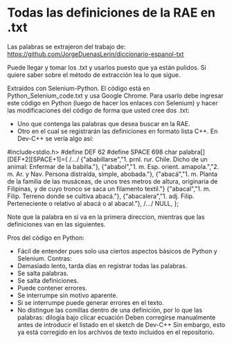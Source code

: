 # Todas las definiciones de la RAE en .txt
Las palabras se extrajeron del trabajo de: https://github.com/JorgeDuenasLerin/diccionario-espanol-txt

Puede llegar y tomar los .txt y usarlos puesto que ya están pulidos. Si quiere saber sobre el método de extracción lea lo que sigue.

Extraídos con Selenium-Python.
El código está en Python_Selenium_code.txt y usa Google Chrome.
Para usarlo debe ingresar este código en Python (luego de hacer los enlaces con Selenium) y hacer las modificaciones del código de forma que usted cree dos .txt:
  - Uno que contenga las palabras que desea buscar en la RAE.
  - Otro en el cual se registrarán las definiciones en formato lista C++.
En Dev-C++ se vería algo así:

#include<stdio.h>
#define DEF 62
#define SPACE 698
char palabra[][DEF+2][SPACE+1]={
  /*...*/
  {"ababillarse","1. prnl. rur. Chile. Dicho de un animal: Enfermar de la babilla."},
  {"ababol","1. m. Esp. orient. amapola.","2. m. Ar. y Nav. Persona distraída, simple, abobada."},
  {"abacá","1. m. Planta de la familia de las musáceas, de unos tres metros de altura, originaria de Filipinas, y de cuyo tronco se saca un filamento textil."}
  {"abacal","1. m. Filip. Terreno donde se cultiva abacá."},
  {"abacalera","1. adj. Filip. Perteneciente o relativo al abacá o al abacal."},
  /*...*/
  NULL,
  };

Note que la palabra en sí va en la primera direccion, mientras que las definiciones van en las siguientes.

Pros del código en Python:
  - Fácil de entender pues solo usa ciertos aspectos básicos de Python y Selenium.
Contras:
  - Demasiado lento, tarda días en registrar todas las palabras.
  - Se salta palabras.
  - Se salta definiciones.
  - Puede contener errores.
  - Se interrumpe sin motivo aparente.
  - Si se interrumpe puede generar errores en el texto.
  - No distingue las comillas dentro de una definición, por lo que las palabras:
          dilogía
          bajo
          clicar
          ecuación
        Deben corregirse manualmente antes de introducir el listado en el sketch de Dev-C++
        Sin embargo, esto ya está corregido en los archivos de texto incluidos en el repositorio.
